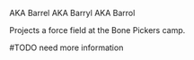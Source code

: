 AKA Barrel
AKA Barryl
AKA Barrol

Projects a force field at the Bone Pickers camp.

#TODO need more information